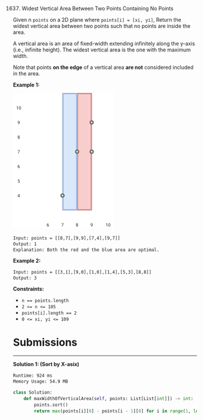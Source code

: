 1637. Widest Vertical Area Between Two Points Containing No Points

Given n `points` on a 2D plane where `points[i] = [xi, yi]`, Return the widest vertical area between two points such that no points are inside the area.

A vertical area is an area of fixed-width extending infinitely along the y-axis (i.e., infinite height). The widest vertical area is the one with the maximum width.

Note that points **on the edge** of a vertical area **are not** considered included in the area.

 

**Example 1:**

![1637_points3.png](img/1637_points3.png)
```
Input: points = [[8,7],[9,9],[7,4],[9,7]]
Output: 1
Explanation: Both the red and the blue area are optimal.
```

**Example 2:**
```
Input: points = [[3,1],[9,0],[1,0],[1,4],[5,3],[8,8]]
Output: 3
```

**Constraints:**

* `n == points.length`
* `2 <= n <= 105`
* `points[i].length == 2`
* `0 <= xi, yi <= 109`


# Submissions
---
**Solution 1: (Sort by X-asix)**
```
Runtime: 924 ms
Memory Usage: 54.9 MB
```
```python
class Solution:
    def maxWidthOfVerticalArea(self, points: List[List[int]]) -> int:
        points.sort()
        return max(points[i][0] - points[i - 1][0] for i in range(1, len(points)))
```